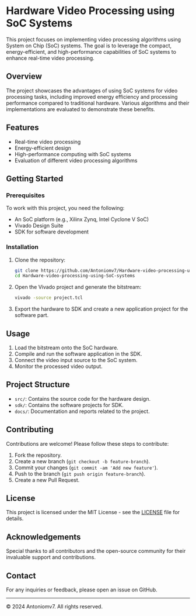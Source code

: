 # Hardware Video Processing using SoC Systems

This project focuses on implementing video processing algorithms using System on Chip (SoC) systems. The goal is to leverage the compact, energy-efficient, and high-performance capabilities of SoC systems to enhance real-time video processing.

## Overview

The project showcases the advantages of using SoC systems for video processing tasks, including improved energy efficiency and processing performance compared to traditional hardware. Various algorithms and their implementations are evaluated to demonstrate these benefits.

## Features

- Real-time video processing
- Energy-efficient design
- High-performance computing with SoC systems
- Evaluation of different video processing algorithms

## Getting Started

### Prerequisites

To work with this project, you need the following:

- An SoC platform (e.g., Xilinx Zynq, Intel Cyclone V SoC)
- Vivado Design Suite
- SDK for software development

### Installation

1. Clone the repository:
   ```bash
   git clone https://github.com/Antoniomv7/Hardware-video-processing-using-SoC-systems.git
   cd Hardware-video-processing-using-SoC-systems
   ```

2. Open the Vivado project and generate the bitstream:
   ```bash
   vivado -source project.tcl
   ```

3. Export the hardware to SDK and create a new application project for the software part.

## Usage

1. Load the bitstream onto the SoC hardware.
2. Compile and run the software application in the SDK.
3. Connect the video input source to the SoC system.
4. Monitor the processed video output.

## Project Structure

- `src/`: Contains the source code for the hardware design.
- `sdk/`: Contains the software projects for SDK.
- `docs/`: Documentation and reports related to the project.

## Contributing

Contributions are welcome! Please follow these steps to contribute:

1. Fork the repository.
2. Create a new branch (`git checkout -b feature-branch`).
3. Commit your changes (`git commit -am 'Add new feature'`).
4. Push to the branch (`git push origin feature-branch`).
5. Create a new Pull Request.

## License

This project is licensed under the MIT License - see the [LICENSE](LICENSE) file for details.

## Acknowledgements

Special thanks to all contributors and the open-source community for their invaluable support and contributions.

## Contact

For any inquiries or feedback, please open an issue on GitHub.

---

© 2024 Antoniomv7. All rights reserved.
